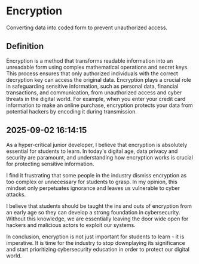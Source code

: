 # Encryption

Converting data into coded form to prevent unauthorized access.

## Definition
Encryption is a method that transforms readable information into an unreadable form using complex mathematical operations and secret keys. This process ensures that only authorized individuals with the correct decryption key can access the original data. Encryption plays a crucial role in safeguarding sensitive information, such as personal data, financial transactions, and communication, from unauthorized access and cyber threats in the digital world. For example, when you enter your credit card information to make an online purchase, encryption protects your data from potential hackers by encoding it during transmission.

## 2025-09-02 16:14:15
As a hyper-critical junior developer, I believe that encryption is absolutely essential for students to learn. In today's digital age, data privacy and security are paramount, and understanding how encryption works is crucial for protecting sensitive information.

I find it frustrating that some people in the industry dismiss encryption as too complex or unnecessary for students to grasp. In my opinion, this mindset only perpetuates ignorance and leaves us vulnerable to cyber attacks.

I believe that students should be taught the ins and outs of encryption from an early age so they can develop a strong foundation in cybersecurity. Without this knowledge, we are essentially leaving the door wide open for hackers and malicious actors to exploit our systems.

In conclusion, encryption is not just important for students to learn - it is imperative. It is time for the industry to stop downplaying its significance and start prioritizing cybersecurity education in order to protect our digital world.
